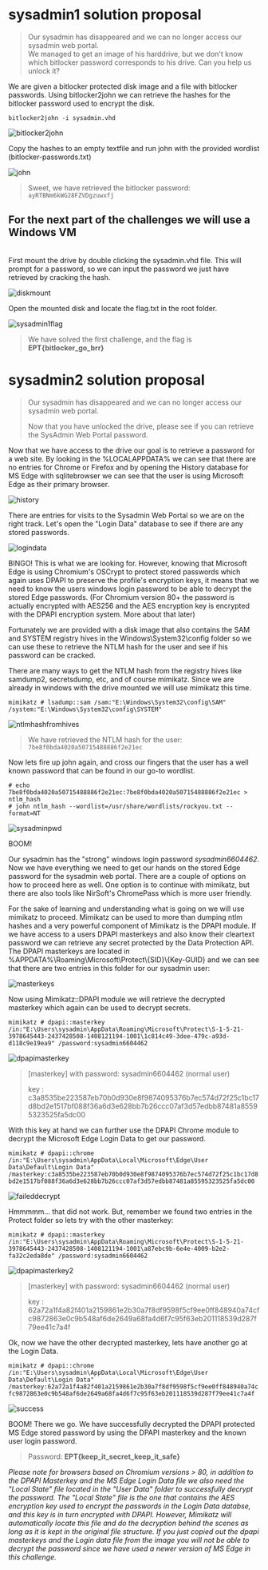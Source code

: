 
# sysadmin1 solution proposal

>Our sysadmin has disappeared and we can no longer access our sysadmin web portal.  
>We managed to get an image of his harddrive, but we don't know which bitlocker password corresponds to his drive. Can you help us unlock it?


We are given a bitlocker protected disk image and a file with bitlocker passwords.
Using bitlocker2john we can retrieve the hashes for the bitlocker password used to encrypt the disk.

`bitlocker2john -i sysadmin.vhd`

![bitlocker2john](bitlocker2john.png)

Copy the hashes to an empty textfile and run john with the provided wordlist (bitlocker-passwords.txt)

![john](john.png)

>Sweet, we have retrieved the bitlocker password: ` ayRTBNm6kWG28FZVDgzuwxfj `

## For the next part of the challenges we will use a Windows VM
<br>
First mount the drive by double clicking the sysadmin.vhd file. This will prompt for a password, so we can input the password we just have retrieved by cracking the hash.  

![diskmount](diskmount.png)

Open the mounted disk and locate the flag.txt in the root folder.

![sysadmin1flag](sysadmin1flag.png)

>We have solved the first challenge, and the flag is **EPT{bitlocker_go_brr}**

# sysadmin2 solution proposal

>Our sysadmin has disappeared and we can no longer access our sysadmin web portal.  
>  
>Now that you have unlocked the drive, please see if you can retrieve the SysAdmin Web Portal password.

Now that we have access to the drive our goal is to retrieve a password for a web site. By looking in the %LOCALAPPDATA% we can see that there are no entries for Chrome or Firefox and by opening the History database for MS Edge with sqlitebrowser we can see that the user is using Microsoft Edge as their primary browser. 

![history](history.png)

There are entries for visits to the Sysadmin Web Portal so we are on the right track. Let's open the "Login Data" database to see if there are any stored passwords.

![logindata](logindata.png)

BINGO! This is what we are looking for. However, knowing that Microsoft Edge is using Chromium's OSCrypt to protect stored passwords which again uses DPAPI to preserve the profile's encryption keys, it means that we need to know the users windows login password to be able to decrypt the stored Edge passwords. (For Chromium version 80+ the password is actually encrypted with AES256 and the AES encryption key is encrypted with the DPAPI encryption system. More about that later)

Fortunately we are provided with a disk image that also contains the SAM and SYSTEM registry hives in the Windows\System32\config folder so we can use these to retrieve the NTLM hash for the user and see if his password can be cracked.

There are many ways to get the NTLM hash from the registry hives like samdump2, secretsdump, etc, and of course mimikatz. Since we are already in windows with the drive mounted we will use mimikatz this time.

`mimikatz # lsadump::sam /sam:"E:\Windows\System32\config\SAM" /system:"E:\Windows\System32\config\SYSTEM"`

![ntlmhashfromhives](ntlmhashfromhives.png)

>We have retrieved the NTLM hash for the user: `7be8f0bda4020a50715488886f2e21ec`

Now lets fire up john again, and cross our fingers that the user has a well known password that can be found in our go-to wordlist.

`# echo 7be8f0bda4020a50715488886f2e21ec:7be8f0bda4020a50715488886f2e21ec > ntlm_hash`  
`# john ntlm_hash --wordlist=/usr/share/wordlists/rockyou.txt --format=NT`

![sysadminpwd](sysadminpwd.png)

BOOM!

Our sysadmin has the "strong" windows login password *sysadmin6604462*. Now we have everything we need to get our hands on the stored Edge password for the sysadmin web portal.
There are a couple of options on how to proceed here as well. One option is to continue with mimikatz, but there are also tools like NirSoft's ChromePass which is more user friendly.

For the sake of learning and understanding what is going on we will use mimikatz to proceed. Mimikatz can be used to more than dumping ntlm hashes and a very powerful component of Mimikatz is the DPAPI module. If we have access to a users DPAPI masterkeys and also know their cleartext password we can retrieve any secret protected by the Data Protection API.
The DPAPI masterkeys are located in %APPDATA%\Roaming\Microsoft\Protect\\{SID}\\{Key-GUID} and we can see that there are two entries in this folder for our sysadmin user:

![masterkeys](masterkeys.png)

Now using Mimikatz::DPAPI module we will retrieve the decrypted masterkey which again can be used to decrypt secrets.

`mimikatz # dpapi::masterkey /in:"E:\Users\sysadmin\AppData\Roaming\Microsoft\Protect\S-1-5-21-3978645443-2437428508-1408121194-1001\1c814c49-3dee-479c-a93d-d118c9e19ea9" /password:sysadmin6604462`

![dpapimasterkey](dpapimasterkey.png)

>[masterkey] with password: sysadmin6604462 (normal user)
>
> key : c3a8535be223587eb70b0d930e8f9874095376b7ec574d72f25c1bc17d8bd2e1517bf088f36a6d3e628bb7b26ccc07af3d57edbb87481a85595323525fa5dc00

With this key at hand we can further use the DPAPI Chrome module to decrypt the Microsoft Edge Login Data to get our password.

`mimikatz # dpapi::chrome /in:"E:\Users\sysadmin\AppData\Local\Microsoft\Edge\User Data\Default\Login Data" /masterkey:c3a8535be223587eb70b0d930e8f9874095376b7ec574d72f25c1bc17d8bd2e1517bf088f36a6d3e628bb7b26ccc07af3d57edbb87481a85595323525fa5dc00`

![faileddecrypt](faileddecrypt.png)

Hmmmmm... that did not work. But, remember we found two entries in the Protect folder so lets try with the other masterkey:

`mimikatz # dpapi::masterkey /in:"E:\Users\sysadmin\AppData\Roaming\Microsoft\Protect\S-1-5-21-3978645443-2437428508-1408121194-1001\a87ebc9b-6e4e-4009-b2e2-fa32c2eda8de" /password:sysadmin6604462`

![dpapimasterkey2](dpapimasterkey2.png)

>[masterkey] with password: sysadmin6604462 (normal user)
>
>key : 62a72a1f4a82f401a2159861e2b30a7f8df9598f5cf9ee0ff848940a74cfc9872863e0c9b548af6de2649a68fa4d6f7c95f63eb201118539d287f79ee41c7a4f
 
Ok, now we have the other decrypted masterkey, lets have another go at the Login Data.

 `mimikatz # dpapi::chrome /in:"E:\Users\sysadmin\AppData\Local\Microsoft\Edge\User Data\Default\Login Data" /masterkey:62a72a1f4a82f401a2159861e2b30a7f8df9598f5cf9ee0ff848940a74cfc9872863e0c9b548af6de2649a68fa4d6f7c95f63eb201118539d287f79ee41c7a4f`

 ![success](success.png)

 BOOM! There we go. We have successfully decrypted the DPAPI protected MS Edge stored password by using the DPAPI masterkey and the known user login password.

 >Password: **EPT{keep_it_secret_keep_it_safe}**

 *Please note for browsers based on Chromium versions > 80, in addition to the DPAPI Masterkey and the MS Edge Login Data file we also need the "Local State" file located in the "User Data" folder to successfully decrypt the password. The "Local State" file is the one that contains the AES encryption key used to encrypt the passwords in the Login Data databse, and this key is in turn encrypted with DPAPI. However, Mimikatz will automatically locate this file and do the decryption behind the scenes as long as it is kept in the original file structure. If you just copied out the dpapi masterkeys and the Login data file from the image you will not be able to decrypt the password since we have used a newer version of MS Edge in this challenge.*